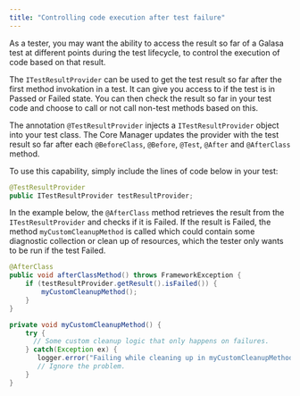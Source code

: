 ```yaml
---
title: "Controlling code execution after test failure"
---
```


As a tester, you may want the ability to access the result so far of a Galasa test at different points during the test lifecycle, to control the execution of code based on that result.

The `ITestResultProvider` can be used to get the test result so far after the first method invokation in a test. It can give you access to if the test is in Passed or Failed state. You can then check the result so far in your test code and choose to call or not call non-test methods based on this.

The annotation `@TestResultProvider` injects a `ITestResultProvider` object into your test class. The Core Manager updates the provider with the test result so far after each `@BeforeClass`, `@Before`, `@Test`, `@After` and `@AfterClass` method.

To use this capability, simply include the lines of code below in your test:

```java
@TestResultProvider
public ITestResultProvider testResultProvider;
```

In the example below, the `@AfterClass` method retrieves the result from the `ITestResultProvider` and checks if it is Failed. If the result is Failed, the method `myCustomCleanupMethod` is called which could contain some diagnostic collection or clean up of resources, which the tester only wants to be run if the test Failed.

```java
@AfterClass
public void afterClassMethod() throws FrameworkException {
    if (testResultProvider.getResult().isFailed()) {
        myCustomCleanupMethod();
    }
}

private void myCustomCleanupMethod() {
    try {
      // Some custom cleanup logic that only happens on failures.
    } catch(Exception ex) {
       logger.error("Failing while cleaning up in myCustomCleanupMethod()");
       // Ignore the problem.
    }
}
```
